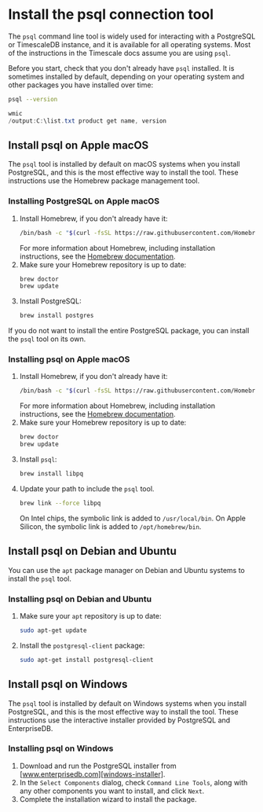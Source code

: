 # Install the psql connection tool
The `psql` command line tool is widely used for interacting with a PostgreSQL or
TimescaleDB instance, and it is available for all operating systems. Most of
the instructions in the Timescale docs assume you are using `psql`.

Before you start, check that you don't already have `psql` installed. It is
sometimes installed by default, depending on your operating system and other
packages you have installed over time:

<terminal>

<tab label='Linux/macOS'>

```bash
psql --version
```

</tab>

<tab label='Windows'>

```powershell
wmic
/output:C:\list.txt product get name, version
```

</tab>

</terminal>

## Install psql on Apple macOS
The `psql` tool is installed by default on macOS systems when you install
PostgreSQL, and this is the most effective way to install the tool. These
instructions use the Homebrew package management tool.

<procedure>

### Installing PostgreSQL on Apple macOS
1.  Install Homebrew, if you don't already have it:
    ```bash
    /bin/bash -c "$(curl -fsSL https://raw.githubusercontent.com/Homebrew/install/HEAD/install.sh)"
    ```
    For more information about Homebrew, including installation instructions,
    see the [Homebrew documentation][homebrew].
1.  Make sure your Homebrew repository is up to date:
    ```bash
    brew doctor
    brew update
    ```
1.  Install PostgreSQL:
    ```bash
    brew install postgres
    ```

</procedure>

If you do not want to install the entire PostgreSQL package, you can install the `psql` tool on its own.

<procedure>

### Installing psql on Apple macOS
1.  Install Homebrew, if you don't already have it:
    ```bash
    /bin/bash -c "$(curl -fsSL https://raw.githubusercontent.com/Homebrew/install/HEAD/install.sh)"
    ```
    For more information about Homebrew, including installation instructions,
    see the [Homebrew documentation][homebrew].
1.  Make sure your Homebrew repository is up to date:
    ```bash
    brew doctor
    brew update
    ```
1.  Install `psql`:
    ```bash
    brew install libpq
    ```
1.  Update your path to include the `psql` tool.
    ```bash
    brew link --force libpq
    ```
    On Intel chips, the symbolic link is added to `/usr/local/bin`. On Apple
    Silicon, the symbolic link is added to `/opt/homebrew/bin`.

</procedure>

## Install psql on Debian and Ubuntu
You can use the `apt` package manager on Debian and Ubuntu systems to install
the `psql` tool.

<procedure>

### Installing psql on Debian and Ubuntu
1.  Make sure your `apt` repository is up to date:
    ```bash
    sudo apt-get update
    ```
1.  Install the `postgresql-client` package:
    ```bash
    sudo apt-get install postgresql-client
    ```

</procedure>

## Install psql on Windows
The `psql` tool is installed by default on Windows systems when you install
PostgreSQL, and this is the most effective way to install the tool. These
instructions use the interactive installer provided by PostgreSQL and
EnterpriseDB.

<procedure>

### Installing psql on Windows
1.  Download and run the PostgreSQL installer from
    [www.enterprisedb.com][windows-installer].
1.  In the `Select Components` dialog, check `Command Line Tools`, along with
    any other components you want to install, and click `Next`.
1.  Complete the installation wizard to install the package.

</procedure>


[homebrew]: https://brew.sh/
[windows-installer]: https://www.postgresql.org/download/windows/
